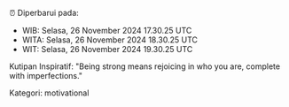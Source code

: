 ⏰ Diperbarui pada:
- WIB: Selasa, 26 November 2024 17.30.25 UTC
- WITA: Selasa, 26 November 2024 18.30.25 UTC
- WIT: Selasa, 26 November 2024 19.30.25 UTC

Kutipan Inspiratif:
"Being strong means rejoicing in who you are, complete with imperfections."


Kategori: motivational

